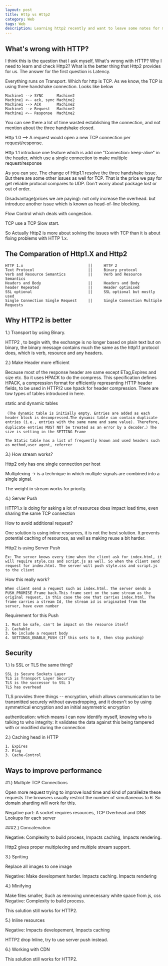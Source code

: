 ```yaml
---
layout: post
title: Http vs Http2
category: Web
tags: Web
description: Learning http2 recently and want to leave some notes for myself to revisit. 
---
```


## What's wrong with HTTP?

I think this is the question that I ask myself, What's wrong with HTTP? Why I need to learn and check Http2? What is the better thing that Http2 provides for us. The answer for the first question is Latency.

Everything runs on Transport. Which for http is TCP. As we know, the TCP is using three handshake connection. Looks like below

	Machine1 --> SYNC      Machine2
	Machine1 <-- ack, sync Machine2
	Machine1 --> ACK       Machine2
	Machine1 --> Request   Machine2
	Machine1 <-- Response  Machine2

You can see there a lot of time wasted establishing the connection, and not mention about the three handshake closed.

Http 1.0 --> A request would open a new TCP connection per request/response.

Http 1.1 introduce one feature which is add one "Connection: keep-alive" in the header, which use a single connection to make multiple request/response

As you can see. The change of Http1.1 resolve the three handshake issue. But there are some other issues as well for TCP. That is the price we pay for get reliable protocol compares to UDP. Don't worry about package lost or out of order.

Disadvantage(prices we are paying): not only increase the overhead. but introduce another issue which is known as head-of-line blocking.

Flow Control which deals with congestion.

TCP use a TCP Slow start.

So Actually Http2 is more about solving the issues with TCP than it is about fixing problems with HTTP 1.x.

## The Comparation of Http1.X and Http2

	HTTP 1.x                             ||     HTTP 2
	Text Protocol                        ||     Binary protocol
	Verb and Resource Semantics          ||     Verb and Resource Semantics
	Headers and Body                     ||     Headers and Body
	header Repeated                      ||     Header optimised
	SSL optional                         ||     SSL optional but mostly used
	Single Connection Single Request     ||     Single Connection Multiple Requests

## Why HTTP2 is better

1.) Transport by using Binary.

HTTP2 , to begin with, the exchange is no longer based on plain text but on binary, the binary message contains much the same as the http1.1 protocol does, which is verb, resource and any headers.

2.) Make Header more efficient

Because most of the response header are same except ETag,Expires and size etc. So it uses HPACK to do the compress. This specification defines HPACK, a compression format for efficiently representing HTTP header fields, to be used in HTTP/2
use hpack for header compression. There are tow types of tables introduced in here.

static and dynamic tables

	（The dynamic table is initially empty. Entries are added as each header block is decompressed.The dynamic table can contain duplicate entries (i.e., entries with the same name and same value). Therefore, duplicate entries MUST NOT be treated as an error by a decoder.）The size is setting in the SETTING Frame

	The Static table has a list of frequently known and used headers such as method,user agent, referrer

3.) How stream works? 

Http2 only has one single connection per host

Multiplexing -> is a technique in which multiple signals are combined into a single signal.

The weight in stream works for priority.


4.) Server Push

HTTP1.x is doing for asking a lot of resources does impact load time, even sharing the same TCP connection

How to avoid additional request?

One solution is using inline resources, it is not the best solution. It prevents potential caching of resources, as well as making reuse a bit harder.

Http2 is using Server Push

	Ex: The server knows every time when the client ask for index.html, it will require style.css and script.js as well. So when the client send request for index.html. The server will push style.css and script.js to the client

How this really work?

	When client send a request such as index.html. The server sends a PUSH_PROMISE Frame back.This frame sent on the same stream as the original request, in this case the one that carries index.html. The frame carries a stream Id, the stream id is originated from the server, have even number

Requirement for this Push

	1. Must be safe, can't be impact on the resource itself
	2. Cachable
	3. No include a request body
	4. SETTINGS_ENABLE_PUSH (If this sets to 0, then stop pushing)

## Security

1.) Is SSL or TLS the same thing?

	SSL is Secure Sockets Layer
	TLS is Transport Layer Security
	TLS is the successor to SSL 3
	TLS has overhead

TLS provides three things -- encryption, which allows communication to be transmitted securely without eavesdropping, and it doesn't so by using symmetrical encryption and an initial asymmetric encryption

authentication: which means I can now identify myself, knowing who is talking to who
integrity: It validates the data against this being tampered with or modified during the connection


2.) Caching head in HTTP

	1. Expires
	2. Etag
	3. Cache-Control

## Ways to improve performance

#1.) Multiple TCP Connections

Open more request trying to improve load time and kind of parallelize these requests
The browsers usually restrict the number of simultaneous to 6. So domain sharding will work for this.

Negative part: A socket requires resources, TCP Overhead and DNS Lookups for each server

###2.) Concatenation

Negative: Complexity to build process, Impacts caching, Impacts rendering.

Http2 gives proper multiplexing and multiple stream support.

3.) Spriting 

Replace all images to one image

Negative: Make development harder. Impacts caching. Impacts rendering

4.) Minifying

Make files smaller, Such as removing unnecessary white space from js, css
Negative: Complexity to build process.

This solution still works for HTTP2.

5.) Inline resources

Negative: Impacts developement, Impacts caching

HTTP2 drop Inline, try to use server push instead.

6.) Working with CDN

This solution still works for HTTP2.